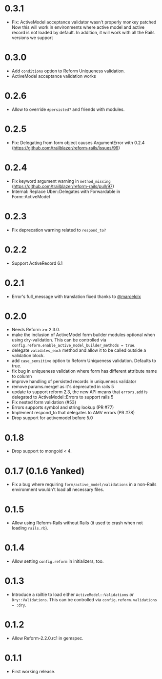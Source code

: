 # 0.3.1

* Fix: ActiveModel acceptance validator wasn't properly monkey patched
  Now this will work in environments where active model and active record is
  not loaded by default. In addition, it will work with all the Rails versions
  we support

# 0.3.0

* Add `conditions` option to Reform Uniqueness validation.
* ActiveModel acceptance validation works

# 0.2.6

* Allow to override `#persisted?` and friends with modules.

# 0.2.5

* Fix: Delegating from form object causes ArgumentError with 0.2.4 (https://github.com/trailblazer/reform-rails/issues/99)

# 0.2.4

* Fix keyword argument warning in `method_missing` (https://github.com/trailblazer/reform-rails/pull/97)
* Internal: Replace Uber::Delegates with Forwardable in Form::ActiveModel

# 0.2.3

* Fix deprecation warning related to `respond_to?`

# 0.2.2

* Support ActiveRecord 6.1

# 0.2.1

* Error's full_message  with translation fixed thanks to [@marcelolx](https://github.com/trailblazer/reform-rails/pull/85)

# 0.2.0

* Needs Reform >= 2.3.0.
* make the inclusion of ActiveModel form builder modules optional when using dry-validation. This can be controlled via `config.reform.enable_active_model_builder_methods = true`.
* delegate `validates_each` method and allow it to be called outside a validation block.
* add `case_sensitive` option to Reform Uniqueness validation. Defaults to true.
* fix bug in uniqueness validation where form has different attribute name to column
* improve handling of persisted records in uniqueness validator
* remove params.merge! as it's deprecated in rails 5
* update to support reform 2.3, the new API means that `errors.add` is delegated to ActiveModel::Errors to support rails 5
* Fix nested form validation (#53)
* Errors supports symbol and string lookup (PR #77)
* Implement respond_to that delegates to AMV errors (PR #78)
* Drop support for activemodel before 5.0

# 0.1.8
* Drop support to mongoid < 4.

# 0.1.7 (0.1.6 Yanked)

* Fix a bug where requiring `form/active_model/validations` in a non-Rails environment wouldn't load all necessary files.

# 0.1.5

* Allow using Reform-Rails without Rails (it used to crash when not loading `rails.rb`).

# 0.1.4

* Allow setting `config.reform` in initializers, too.

# 0.1.3

* Introduce a railtie to load either `ActiveModel::Validations` *or* `Dry::Validations`. This can be controlled via `config.reform.validations = :dry`.

# 0.1.2

* Allow Reform-2.2.0.rc1 in gemspec.

# 0.1.1

* First working release.
